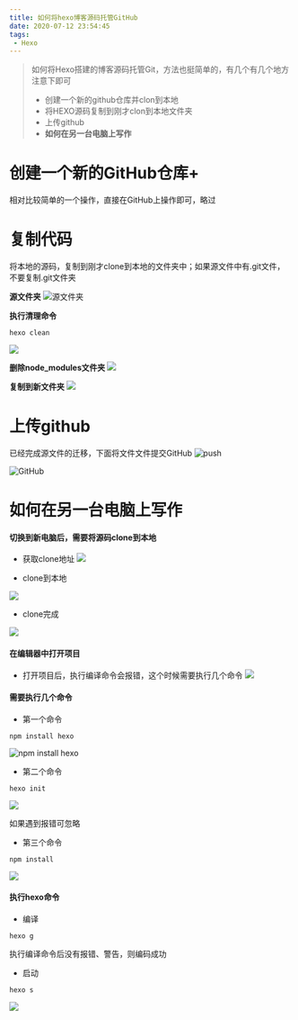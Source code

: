 ```yaml
---
title: 如何将hexo博客源码托管GitHub
date: 2020-07-12 23:54:45
tags:
 - Hexo
---
```

> 如何将Hexo搭建的博客源码托管Git，方法也挺简单的，有几个有几个地方注意下即可
> * 创建一个新的github仓库并clon到本地
> * 将HEXO源码复制到刚才clon到本地文件夹
> * 上传github
> * **如何在另一台电脑上写作**

# 创建一个新的GitHub仓库+
相对比较简单的一个操作，直接在GitHub上操作即可，略过

# 复制代码
 将本地的源码，复制到刚才clone到本地的文件夹中；如果源文件中有.git文件，不要复制.git文件夹
 
 **源文件夹**
 ![源文件夹](https://picgo-blog.oss-cn-beijing.aliyuncs.com/img/hexo/Snipaste_2020-07-13_00-08-19.png)
 
**执行清理命令**
```
hexo clean
```
![](https://picgo-blog.oss-cn-beijing.aliyuncs.com/img/hexo/Snipaste_2020-07-16_00-38-23.png)


**删除node_modules文件夹** 
![](https://picgo-blog.oss-cn-beijing.aliyuncs.com/img/hexo/Snipaste_2020-07-16_00-42-06.png)

**复制到新文件夹**
 ![](https://picgo-blog.oss-cn-beijing.aliyuncs.com/img/hexo/Snipaste_2020-07-13_00-13-55.png)

# 上传github
  已经完成源文件的迁移，下面将文件文件提交GitHub
 ![push](https://picgo-blog.oss-cn-beijing.aliyuncs.com/img/hexo/Snipaste_2020-07-13_00-17-02.png)

 ![GitHub](https://picgo-blog.oss-cn-beijing.aliyuncs.com/img/hexo/Snipaste_2020-07-13_00-19-33.png)

# 如何在另一台电脑上写作

 #### 切换到新电脑后，需要将源码clone到本地
 * 获取clone地址
 ![](https://picgo-blog.oss-cn-beijing.aliyuncs.com/img/hexo/Snipaste_2020-07-15_23-56-28.png)

 * clone到本地

 ![](https://picgo-blog.oss-cn-beijing.aliyuncs.com/img/hexo/Snipaste_2020-07-15_23-59-41.png)

* clone完成

 ![](https://picgo-blog.oss-cn-beijing.aliyuncs.com/img/hexo/Snipaste_2020-07-16_00-02-50.png)

 #### 在编辑器中打开项目
* 打开项目后，执行编译命令会报错，这个时候需要执行几个命令
![](https://picgo-blog.oss-cn-beijing.aliyuncs.com/img/hexo/Snipaste_2020-07-16_00-07-27.png)

 #### 需要执行几个命令
* 第一个命令
```
npm install hexo
```
![npm install hexo](https://picgo-blog.oss-cn-beijing.aliyuncs.com/img/hexo/Snipaste_2020-07-16_00-09-35.png)

* 第二个命令
```
hexo init
```
![](https://picgo-blog.oss-cn-beijing.aliyuncs.com/img/hexo/Snipaste_2020-07-16_00-44-58.png)

如果遇到报错可忽略

* 第三个命令
```
npm install
```
![](https://picgo-blog.oss-cn-beijing.aliyuncs.com/img/hexo/Snipaste_2020-07-16_00-46-06.png)

#### 执行hexo命令

* 编译

```
hexo g
```
执行编译命令后没有报错、警告，则编码成功

* 启动
```
hexo s
```
![](https://picgo-blog.oss-cn-beijing.aliyuncs.com/img/hexo/Snipaste_2020-07-16_00-50-59.png)
